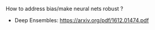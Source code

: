 How to address bias/make neural nets robust ?
 - Deep Ensembles: https://arxiv.org/pdf/1612.01474.pdf
